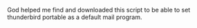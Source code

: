 God helped me find and downloaded this script to be able to set thunderbird portable as a default mail program.